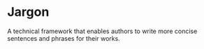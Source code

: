 # Jargon
A technical framework that enables authors to write more concise sentences and phrases for their works.
